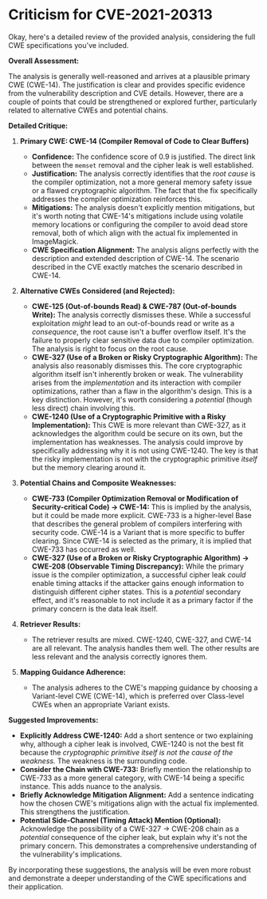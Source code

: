 # Criticism for CVE-2021-20313

Okay, here's a detailed review of the provided analysis, considering the full CWE specifications you've included.

**Overall Assessment:**

The analysis is generally well-reasoned and arrives at a plausible primary CWE (CWE-14). The justification is clear and provides specific evidence from the vulnerability description and CVE details. However, there are a couple of points that could be strengthened or explored further, particularly related to alternative CWEs and potential chains.

**Detailed Critique:**

1.  **Primary CWE: CWE-14 (Compiler Removal of Code to Clear Buffers)**

    *   **Confidence:** The confidence score of 0.9 is justified.  The direct link between the `memset` removal and the cipher leak is well established.
    *   **Justification:** The analysis correctly identifies that the *root cause* is the compiler optimization, not a more general memory safety issue or a flawed cryptographic algorithm.  The fact that the fix specifically addresses the compiler optimization reinforces this.
    *   **Mitigations:** The analysis doesn't explicitly mention mitigations, but it's worth noting that CWE-14's mitigations include using volatile memory locations or configuring the compiler to avoid dead store removal, both of which align with the actual fix implemented in ImageMagick.
    *   **CWE Specification Alignment:** The analysis aligns perfectly with the description and extended description of CWE-14. The scenario described in the CVE exactly matches the scenario described in CWE-14.

2.  **Alternative CWEs Considered (and Rejected):**

    *   **CWE-125 (Out-of-bounds Read) & CWE-787 (Out-of-bounds Write):** The analysis correctly dismisses these. While a successful exploitation *might* lead to an out-of-bounds read or write as a *consequence*, the root cause isn't a buffer overflow itself. It's the failure to properly clear sensitive data due to compiler optimization.  The analysis is right to focus on the root cause.
    *   **CWE-327 (Use of a Broken or Risky Cryptographic Algorithm):** The analysis also reasonably dismisses this. The core cryptographic algorithm itself isn't inherently broken or weak. The vulnerability arises from the *implementation* and its interaction with compiler optimizations, rather than a flaw in the algorithm's design.  This is a key distinction.  However, it's worth considering a *potential* (though less direct) chain involving this.
    *   **CWE-1240 (Use of a Cryptographic Primitive with a Risky Implementation):**  This CWE is more relevant than CWE-327, as it acknowledges the algorithm could be secure on its own, but the implementation has weaknesses.  The analysis could improve by specifically addressing why it is not using CWE-1240. The key is that the risky implementation is not with the cryptographic primitive *itself* but the memory clearing around it.

3.  **Potential Chains and Composite Weaknesses:**

    *   **CWE-733 (Compiler Optimization Removal or Modification of Security-critical Code) -> CWE-14:** This is implied by the analysis, but it could be made more explicit. CWE-733 is a higher-level Base that describes the general problem of compilers interfering with security code.  CWE-14 is a Variant that is more specific to buffer clearing.  Since CWE-14 is selected as the primary, it is implied that CWE-733 has occurred as well.
    *   **CWE-327 (Use of a Broken or Risky Cryptographic Algorithm) -> CWE-208 (Observable Timing Discrepancy):** While the primary issue is the compiler optimization, a successful cipher leak *could* enable timing attacks if the attacker gains enough information to distinguish different cipher states. This is a *potential* secondary effect, and it's reasonable to not include it as a primary factor if the primary concern is the data leak itself.

4.  **Retriever Results:**

    *   The retriever results are mixed.  CWE-1240, CWE-327, and CWE-14 are all relevant. The analysis handles them well. The other results are less relevant and the analysis correctly ignores them.

5.  **Mapping Guidance Adherence:**

    *   The analysis adheres to the CWE's mapping guidance by choosing a Variant-level CWE (CWE-14), which is preferred over Class-level CWEs when an appropriate Variant exists.

**Suggested Improvements:**

*   **Explicitly Address CWE-1240:**  Add a short sentence or two explaining why, although a cipher leak is involved, CWE-1240 is not the best fit because the *cryptographic primitive itself is not the cause of the weakness.* The weakness is the surrounding code.
*   **Consider the Chain with CWE-733:** Briefly mention the relationship to CWE-733 as a more general category, with CWE-14 being a specific instance. This adds nuance to the analysis.
*   **Briefly Acknowledge Mitigation Alignment:** Add a sentence indicating how the chosen CWE's mitigations align with the actual fix implemented. This strengthens the justification.
*   **Potential Side-Channel (Timing Attack) Mention (Optional):** Acknowledge the possibility of a CWE-327 -> CWE-208 chain as a *potential* consequence of the cipher leak, but explain why it's not the primary concern.  This demonstrates a comprehensive understanding of the vulnerability's implications.

By incorporating these suggestions, the analysis will be even more robust and demonstrate a deeper understanding of the CWE specifications and their application.
